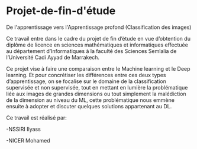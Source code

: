 # Projet-de-fin-d'étude
De l'apprentissage vers l'Apprentissage profond (Classification des images)

Ce travail entre dans le cadre du projet de fin d’étude en vue d’obtention du diplôme de licence en sciences mathématiques et informatiques effectuée au département d’Informatiques à la faculté des Sciences Semlalia de l’Université Cadi Ayyad de Marrakech.

Ce projet vise à faire une comparaison entre le Machine learning et le Deep learning. Et pour concrétiser les différences entre ces deux types d’apprentissage, on se focalise sur le domaine de la classification supervisée et non supervisée, tout en mettant en lumière la problématique liée aux images de grandes dimensions ou tout simplement la malédiction de la dimension au niveau du ML, cette problématique nous emmène ensuite à adopter et discuter quelques solutions appartenant au DL.

Ce travail est réalisé par:

-NSSIRI Ilyass 

-NICER Mohamed
